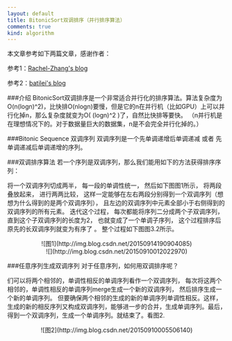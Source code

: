 ```yaml
---
layout: default
title: BitonicSort双调排序（并行排序算法）
comments: true
kind: algorithm
---
```

本文章参考如下两篇文章，感谢作者：

参考1：[Rachel-Zhang's blog](http://blog.csdn.net/abcjennifer/article/details/47110991)

参考2：[batilei's blog](http://blog.csdn.net/tspatial_thunder/article/details/7089501)

###介绍
BitonicSort双调排序是一个非常适合并行化的排序算法。算法复杂度为O(n(logn)^2)，比快排O(nlogn)要慢，但是它的n在并行机（比如GPU）上可以并行化掉n，那么复杂度就变为O( (logn)^2 )了，自然比快排等要快。
（n并行机是在理想情况下的。对于数据量巨大的数据集，n是不会完全并行化掉的。）

###Bitonic Sequence 双调序列
双调序列是一个先单调递增后单调递减 或者 先单调递减后单调递增的序列。

###双调排序算法
若一个序列是双调序列，那么我们能用如下的方法获得排序序列：

将一个双调序列切成两半， 每一段的单调性统一， 然后如下图图1所示， 将两段叠放起来， 进行两两比较， 这样一定能够在左右两段分别得到一个双调序列（想想为什么得到的是两个双调序列）， 且左边的双调序列中元素全部小于右侧得到的双调序列的所有元素。 迭代这个过程， 每次都能将序列二分成两个子双调序列， 直到这个子双调序列的长度为2， 也就变成了一个单调子序列， 这个过程排序后原先的长双调序列就变为有序了 。 整个过程如下图图3.2所示。

<center>![图1](http://img.blog.csdn.net/20150914190904085)</center>

<center>![](http://img.blog.csdn.net/20150910012022970)</center>

###任意序列生成双调序列
对于任意序列，如何用双调排序呢？

们可以将两个相邻的，单调性相反的单调序列看作一个双调序列， 每次将这两个相邻的，单调性相反的单调序列merge生成一个新的双调序列， 然后排序生成一个新的单调序列。
但要确保两个相邻的生成的新的单调序列单调性相反。这样，生成的新的相反序列又构成双调序列，能够进一步的合并，生成单调序列。最后，得到一个双调序列，生成一个单调序列。就结束了。看图2.

<center>![图2](http://img.blog.csdn.net/20150910005506140)</center>

